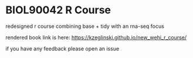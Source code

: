 # BIOL90042 R Course
redesigned r course combining base + tidy with an rna-seq focus

rendered book link is here: https://kzeglinski.github.io/new_wehi_r_course/

if you have any feedback please open an issue
